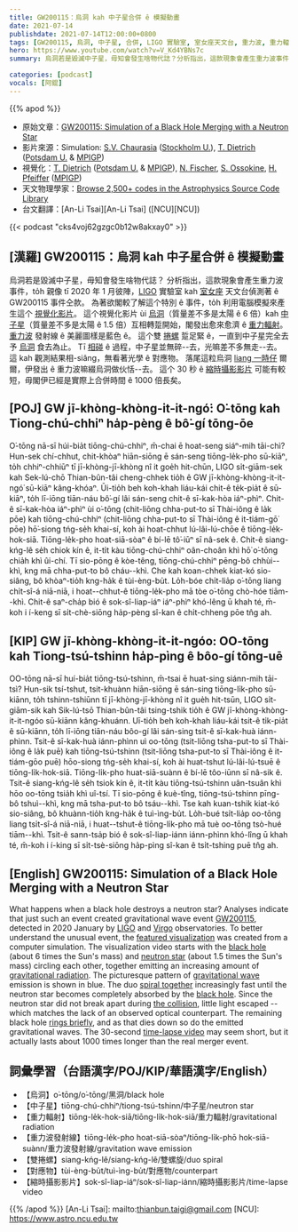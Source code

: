 ```yaml
---
title: GW200115：烏洞 kah 中子星合併 ê 模擬動畫
date: 2021-07-14
publishdate: 2021-07-14T12:00:00+0800
tags: [GW200115, 烏洞, 中子星, 合併, LIGO 實驗室, 室女座天文台, 重力波, 重力輻射]
hero: https://www.youtube.com/watch?v=V_Kd4YBNs7c
summary: 烏洞若是毀滅中子星，毋知會發生啥物代誌？分析指出，這款現象會產生重力波事件。

categories: [podcast]
vocals: [阿錕]
---
```


{{% apod %}}

- 原始文章：[GW200115: Simulation of a Black Hole Merging with a Neutron Star](https://apod.nasa.gov/apod/ap210714.html)
- 影片來源：Simulation: [S.V. Chaurasia](https://www.su.se/english/profiles/swch0281-1.484276) ([Stockholm U.](https://www.su.se/english/)), [T. Dietrich](https://www.aei.mpg.de/person/45262/2784) ([Potsdam U.](https://www.uni-potsdam.de/en/theoretical-astrophysics/) & [MPIGP](https://www.mpg.de/154194/gravitational-physics))
- 視覺化：[T. Dietrich](https://www.aei.mpg.de/person/45262/2784) ([Potsdam U.](https://www.uni-potsdam.de/en/theoretical-astrophysics/) & [MPIGP](https://www.mpg.de/154194/gravitational-physics)), [N. Fischer](https://www.aei.mpg.de/person/59640/2784), [S. Ossokine](https://www.aei.mpg.de/person/44382/2784), [H. Pfeiffer](https://www.aei.mpg.de/person/54205/2784) ([MPIGP](https://www.aei.mpg.de/))
- 天文物理學家：[Browse 2,500+ codes in the Astrophysics Source Code Library](http://ascl.net/)
- 台文翻譯：[An-Li Tsai][An-Li Tsai] ([NCU][NCU])

{{< podcast "cks4voj62gzgc0b12w8akxay0" >}}

## [漢羅] GW200115：烏洞 kah 中子星合併 ê 模擬動畫
烏洞若是毀滅中子星，毋知會發生啥物代誌？
分析指出，這款現象會產生重力波事件，to̍h 親像 tī 2020 年 1 月彼陣，[LIGO][LIGO] 實驗室 kah [室女座][Virgo] 天文台偵測著 ê GW200115 事件仝款。
為著欲閣較了解這个特別 ê 事件，to̍h 利用電腦模擬來產生這个 [視覺化影片][featured visualization]。
這个視覺化影片 ùi [烏洞][black hole]（質量差不多是太陽 ê 6 倍）kah [中子星][neutron star]（質量差不多是太陽 ê 1.5 倍）互相轉踅開始，閣發出愈來愈濟 ê [重力輻射][gravitational radiation]。
[重力波][gravitational wave] 發射線 ê 美麗圖樣是藍色 ê。
這个雙 [捲螺][spiral together] 踅足緊 ê，一直到中子星完全去予 [烏洞][black hole] 食去為止。
Tī [相碰][the collision] ê 過程，中子星並無碎--去，光嘛差不多無走--去。
這 kah 觀測結果相-siâng，無看著光學 ê 對應物。
落尾這粒烏洞 [liang 一時仔][rings briefly] 爾爾，伊發出 ê 重力波嘛綴烏洞做伙恬--去。
這个 30 秒 ê [縮時攝影影片][time-lapse video] 可能有較短，毋閣伊已經是實際上合併時間 ê 1000 倍長矣。


## [POJ] GW jī-khòng-khòng-it-it-ngó͘: O͘-tōng kah Tiong-chú-chhiⁿ ha̍p-pèng ê bô͘-gí tōng-ōe
O͘-tōng nā-sī húi-bia̍t tiōng-chú-chhiⁿ, m̄-chai ē hoat-seng siáⁿ-mih tāi-chì?
Hun-sek chí-chhut, chit-khòaⁿ hiān-siōng ē sán-seng tiōng-le̍k-pho sū-kiāⁿ, to̍h chhiⁿ-chhiūⁿ tī jī-khòng-jī-khòng nî it goe̍h hit-chūn, LIGO si̍t-giām-sek kah Sek-lú-chō Thian-bûn-tâi cheng-chhek tio̍h ê GW jī-khòng-khòng-it-it-ngó͘ sū-kiāⁿ kâng-khóaⁿ.
Ūi-tio̍h beh koh-khah liáu-kái chit-ê te̍k-pia̍t ê sū-kiāⁿ, to̍h lī-iōng tiān-náu bô͘-gí lâi sán-seng chit-ê sī-kak-hòa iáⁿ-phìⁿ.
Chit-ê sī-kak-hòa iáⁿ-phìⁿ ùi o͘-tōng (chit-liōng chha-put-to sī Thài-iông ê la̍k pōe) kah tiōng-chú-chhiⁿ (chit-liōng chha-put-to sī Thài-iông ê it-tiám-gō͘ pōe) hō͘-siong tńg-se̍h khai-sí, koh ài hoat-chhut lú-lâi-lú-chōe ê tiōng-le̍k-hok-siā.
Tiōng-le̍k-pho hoat-siā-sòaⁿ ê bí-lē tô͘-iūⁿ sī nâ-sek ê.
Chit-ê siang-kńg-lê se̍h chiok kín ê, it-ti̍t kàu tiōng-chú-chhiⁿ oân-choân khì hō͘ o͘-tōng chia̍h khì ûi-chí.
Tī sio-pōng ê kòe-têng, tiōng-chú-chhiⁿ pēng-bô chhùi--khì, kng mā chha-put-to bô cháu--khì.
Che kah koan-chhek kiat-kó sio-siâng, bô khòaⁿ-tio̍h kng-ha̍k ê tùi-èng-bu̍t.
Lo̍h-bóe chi̍t-lia̍p o͘-tōng liang chi̍t-sî-á niā-niā, i hoat--chhut-ê tiōng-le̍k-pho mā tòe o͘-tōng chò-hóe tiām--khì.
Chit-ê saⁿ-cha̍p bió ê sok-sî-liap-iáⁿ iáⁿ-phìⁿ khó-lêng ū khah té, m̄-koh i í-keng sī si̍t-chè-siōng ha̍p-pèng sî-kan ê chi̍t-chheng pōe tn̂g ah.



## [KIP] GW jī-khòng-khòng-it-it-ngóo: OO-tōng kah Tiong-tsú-tshinn ha̍p-pìng ê bôo-gí tōng-uē
OO-tōng nā-sī huí-bia̍t tiōng-tsú-tshinn, m̄-tsai ē huat-sing siánn-mih tāi-tsì?
Hun-sik tsí-tshut, tsit-khuànn hiān-siōng ē sán-sing tiōng-li̍k-pho sū-kiānn, to̍h tshinn-tshiūnn tī jī-khòng-jī-khòng nî it gue̍h hit-tsūn, LIGO si̍t-giām-sik kah Sik-lú-tsō Thian-bûn-tâi tsing-tshik tio̍h ê GW jī-khòng-khòng-it-it-ngóo sū-kiānn kâng-khuánn.
Uī-tio̍h beh koh-khah liáu-kái tsit-ê ti̍k-pia̍t ê sū-kiānn, to̍h lī-iōng tiān-náu bôo-gí lâi sán-sing tsit-ê sī-kak-huà iánn-phìnn.
Tsit-ê sī-kak-huà iánn-phìnn uì oo-tōng (tsit-liōng tsha-put-to sī Thài-iông ê la̍k puē) kah tiōng-tsú-tshinn (tsit-liōng tsha-put-to sī Thài-iông ê it-tiám-gōo puē) hōo-siong tńg-se̍h khai-sí, koh ài huat-tshut lú-lâi-lú-tsuē ê tiōng-li̍k-hok-siā.
Tiōng-li̍k-pho huat-siā-suànn ê bí-lē tôo-iūnn sī nâ-sik ê.
Tsit-ê siang-kńg-lê se̍h tsiok kín ê, it-ti̍t kàu tiōng-tsú-tshinn uân-tsuân khì hōo oo-tōng tsia̍h khì uî-tsí.
Tī sio-pōng ê kuè-tîng, tiōng-tsú-tshinn pīng-bô tshuì--khì, kng mā tsha-put-to bô tsáu--khì.
Tse kah kuan-tshik kiat-kó sio-siâng, bô khuànn-tio̍h kng-ha̍k ê tuì-ìng-bu̍t.
Lo̍h-bué tsi̍t-lia̍p oo-tōng liang tsi̍t-sî-á niā-niā, i huat--tshut-ê tiōng-li̍k-pho mā tuè oo-tōng tsò-hué tiām--khì.
Tsit-ê sann-tsa̍p bió ê sok-sî-liap-iánn iánn-phìnn khó-lîng ū khah té, m̄-koh i í-king sī si̍t-tsè-siōng ha̍p-pìng sî-kan ê tsi̍t-tshing puē tn̂g ah.



## [English] GW200115: Simulation of a Black Hole Merging with a Neutron Star
What happens when a black hole destroys a neutron star?
Analyses indicate that just such an event created gravitational wave event [GW200115][GW200115], detected in 2020 January by [LIGO][LIGO] and [Virgo][Virgo] observatories.
To better understand the unusual event, the [featured visualization][featured visualization] was created from a computer simulation.
The visualization video starts with the [black hole][black hole] (about 6 times the Sun's mass) and [neutron star][neutron star] (about 1.5 times the Sun's mass) circling each other, together emitting an increasing amount of [gravitational radiation][gravitational radiation].
The picturesque pattern of [gravitational wave][gravitational wave] emission is shown in blue.
The duo [spiral together][spiral together] increasingly fast until the neutron star becomes completely absorbed by the [black hole][black hole].
Since the neutron star did not break apart during [the collision][the collision], little light escaped -- which matches the lack of an observed optical counterpart.
The remaining black hole [rings briefly][rings briefly], and as that dies down so do the emitted gravitational waves.
The 30-second [time-lapse video][time-lapse video] may seem short, but it actually lasts about 1000 times longer than the real merger event.



## 詞彙學習（台語漢字/POJ/KIP/華語漢字/English）


- 【烏洞】o͘-tōng/o͘-tōng/黑洞/black hole
- 【中子星】tiōng-chú-chhiⁿ/tiong-tsú-tshinn/中子星/neutron star
- 【重力輻射】tiōng-le̍k-hok-siā/tiōng-li̍k-hok-siā/重力輻射/gravitational radiation
- 【重力波發射線】tiōng-le̍k-pho hoat-siā-sòaⁿ/tiōng-li̍k-phō hok-siā-suànn/重力波發射線/gravitation wave emission
- 【雙捲螺】siang-kńg-lê/siang-kńg-lê/雙螺旋/duo spiral
- 【對應物】tùi-èng-bu̍t/tuì-ìng-bu̍t/對應物/counterpart
- 【縮時攝影影片】sok-sî-liap-iáⁿ/sok-sî-liap-iánn/縮時攝影影片/time-lapse video



{{% /apod %}}
[An-Li Tsai]: mailto:thianbun.taigi@gmail.com
[NCU]: https://www.astro.ncu.edu.tw

[GW200115]:https://www.ligo.org/detections/NSBH2020.php
[LIGO]:https://www.ligo.org/about.php
[Virgo]:http://public.virgo-gw.eu/the-virgo-collaboration/
[featured visualization]:https://www.aei.mpg.de/726542/gw200105-gw200115
[black hole]:https://science.nasa.gov/astrophysics/focus-areas/black-holes
[neutron star]:https://imagine.gsfc.nasa.gov/science/objects/neutron_stars1.html
[gravitational radiation]:https://en.wikipedia.org/wiki/Gravitational_wave
[gravitational wave]:https://spaceplace.nasa.gov/gravitational-waves/en/
[spiral together]:https://static.boredpanda.com/blog/wp-content/uploads/2016/11/black-white-cats-yin-yang-70-5824837231803__605.jpg
[black hole]:https://apod.nasa.gov/htmltest/rjn_bht.html
[the collision]:https://apod.nasa.gov/apod/ap190903.html
[rings briefly]:https://apod.nasa.gov/apod/ap160211.html
[time-lapse video]:https://youtu.be/V_Kd4YBNs7c
